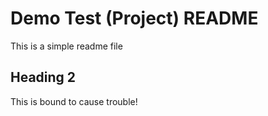 # Demo Test (Project) README

This is a simple readme file

## Heading 2

This is bound to cause trouble!
